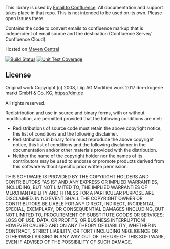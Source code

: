 This library is used by [Email to Confluence](https://github.com/dm-drogeriemarkt/Email-to-Confluence).
All documentation and support takes place in that repo. This is not intended to be used on its own.
Please open issues there.

Contains the code to convert emails to confluence markup that is independent of email source and the destination
(Confluence Server/ Confluence Cloud).

Hosted on [Maven Central](https://search.maven.org/search?q=g:de.dm.mail2blog%20AND%20a:base&core=gav)

[![Build Status](https://travis-ci.org/gellweiler/mail2blog-base.svg?branch=master)](https://travis-ci.org/gellweiler/mail2blog-base)
[![Unit Test Coverage](https://img.shields.io/codecov/c/github/gellweiler/mail2blog-base.svg)](https://codecov.io/gh/gellweiler/mail2blog-base)

## License
Original work Copyright (c) 2008, Liip AG
Modified work 2017 dm-drogerie markt GmbH & Co. KG, https://dm.de

All rights reserved.

Redistribution and use in source and binary forms, with or without
modification, are permitted provided that the following conditions are met:

- Redistributions of source code must retain the above copyright notice,
  this list of conditions and the following disclaimer.
- Redistributions in binary form must reproduce the above copyright notice,
  this list of conditions and the following disclaimer in the documentation
  and/or other materials provided with the distribution.
- Neither the name of the copyright holder nor the names of its contributors
  may be used to endorse or promote products derived from this software
  without specific prior written permission.

THIS SOFTWARE IS PROVIDED BY THE COPYRIGHT HOLDERS AND CONTRIBUTORS
"AS IS" AND ANY EXPRESS OR IMPLIED WARRANTIES, INCLUDING, BUT NOT
LIMITED TO, THE IMPLIED WARRANTIES OF MERCHANTABILITY AND FITNESS FOR
A PARTICULAR PURPOSE ARE DISCLAIMED. IN NO EVENT SHALL THE COPYRIGHT OWNER OR
CONTRIBUTORS BE LIABLE FOR ANY DIRECT, INDIRECT, INCIDENTAL, SPECIAL,
EXEMPLARY, OR CONSEQUENTIAL DAMAGES (INCLUDING, BUT NOT LIMITED TO,
PROCUREMENT OF SUBSTITUTE GOODS OR SERVICES; LOSS OF USE, DATA, OR
PROFITS; OR BUSINESS INTERRUPTION) HOWEVER CAUSED AND ON ANY THEORY OF
LIABILITY, WHETHER IN CONTRACT, STRICT LIABILITY, OR TORT (INCLUDING
NEGLIGENCE OR OTHERWISE) ARISING IN ANY WAY OUT OF THE USE OF THIS
SOFTWARE, EVEN IF ADVISED OF THE POSSIBILITY OF SUCH DAMAGE.
